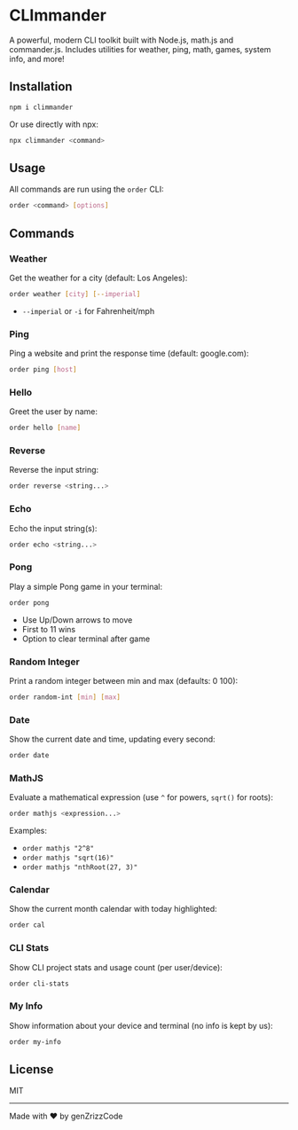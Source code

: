 # CLImmander

A powerful, modern CLI toolkit built with Node.js, math.js and commander.js. Includes utilities for weather, ping, math, games, system info, and more!

## Installation

```sh
npm i climmander
```

Or use directly with npx:

```sh
npx climmander <command>
```

## Usage

All commands are run using the `order` CLI:

```sh
order <command> [options]
```

## Commands

### Weather
Get the weather for a city (default: Los Angeles):
```sh
order weather [city] [--imperial]
```
- `--imperial` or `-i` for Fahrenheit/mph

### Ping
Ping a website and print the response time (default: google.com):
```sh
order ping [host]
```

### Hello
Greet the user by name:
```sh
order hello [name]
```

### Reverse
Reverse the input string:
```sh
order reverse <string...>
```

### Echo
Echo the input string(s):
```sh
order echo <string...>
```

### Pong
Play a simple Pong game in your terminal:
```sh
order pong
```
- Use Up/Down arrows to move
- First to 11 wins
- Option to clear terminal after game

### Random Integer
Print a random integer between min and max (defaults: 0 100):
```sh
order random-int [min] [max]
```

### Date
Show the current date and time, updating every second:
```sh
order date
```

### MathJS
Evaluate a mathematical expression (use `^` for powers, `sqrt()` for roots):
```sh
order mathjs <expression...>
```
Examples:
- `order mathjs "2^8"`
- `order mathjs "sqrt(16)"`
- `order mathjs "nthRoot(27, 3)"`

### Calendar
Show the current month calendar with today highlighted:
```sh
order cal
```

### CLI Stats
Show CLI project stats and usage count (per user/device):
```sh
order cli-stats
```

### My Info
Show information about your device and terminal (no info is kept by us):
```sh
order my-info
```

## License
MIT

---

Made with ❤️ by genZrizzCode
